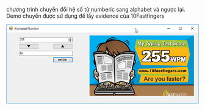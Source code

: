 chương trình chuyển đổi hệ số từ numberic sang alphabet và ngược lại.
Demo chuyển được sử dụng để lấy evidence của 10Fastfingers

![alt text](https://github.com/son0nline/hesodem/blob/master/demo.png)
